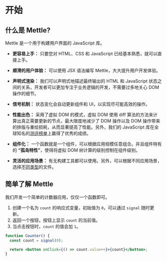 # 开始

## 什么是 Mettle?

Mettle 是一个用于构建用户界面的 JavaScript 库。

- **更容易上手：** 只要您对 HTML、CSS 和 JavaScript 已经基本熟悉，就可以直接上手。

- **顺滑的用户体验：** 可以使用 JSX 语法编写 Mettle，大大提升用户开发体验。

- **声明式渲染：** 我们可以声明式地描述最终输出的 HTML 和 JavaScript 状态之间的关系，开发者可以更加专注于业务逻辑的开发，不需要过多地关心 DOM 操作的细节。

- **信号机制：** 状态变化会自动更新组件和 UI，以实现尽可能高效的操作。

- **性能出色：** 采用了虚拟 DOM 的模式，虚拟 DOM 使用 diff 算法的方法来计算出真正需要更新的节点，最大限度地减少了 DOM 操作以及 DOM 操作带来的排版与重绘损耗，从而显著提高了性能。另外，我们的 JavaScript 库在全球知名的[测评榜单](https://github.com/krausest/js-framework-benchmark)上赢得了优秀的成绩。

- **组件化：** 一个函数就是一个组件，可以根据应用规模任意组合。并且组件特有的 **“孤岛特性”**，使得将虚拟 DOM 树计算的级别控制在组件级别。

- **灵活的应用场景：** 有无构建工具都可以使用。另外，可以根据不同应用场景，选择[不同类型](https://www.jsdelivr.com/package/npm/mettle?tab=files&path=dist)的文件。

## 简单了解 Mettle

我们开发一个简单的计数器应用，仅仅一个函数即可。

1. 创建一个名为 `count` 的响应式变量，初始值为 `0`，可以通过 `signal` 随时更新。
2. 返回一个按钮，按钮上显示 `count` 的当前值。
3. 当点击按钮时，`count` 的值会加 `1`。

```jsx
function Counter() {
  const count = signal(0);

  return <button onClick={() => count.value++}>{count}</button>;
}
```
